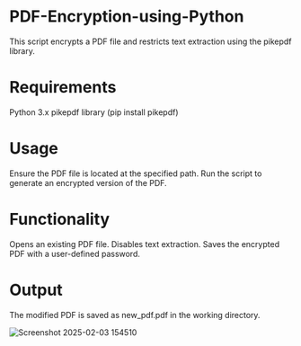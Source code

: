 # PDF-Encryption-using-Python

This script encrypts a PDF file and restricts text extraction using the pikepdf library.

# Requirements
Python 3.x
pikepdf library (pip install pikepdf)
# Usage
Ensure the PDF file is located at the specified path.
Run the script to generate an encrypted version of the PDF.
#  Functionality
Opens an existing PDF file.
Disables text extraction.
Saves the encrypted PDF with a user-defined password.
# Output
The modified PDF is saved as new_pdf.pdf in the working directory.

![Screenshot 2025-02-03 154510](https://github.com/user-attachments/assets/040b5a33-1f8e-4d33-9acd-4b4898c6e2ad)
